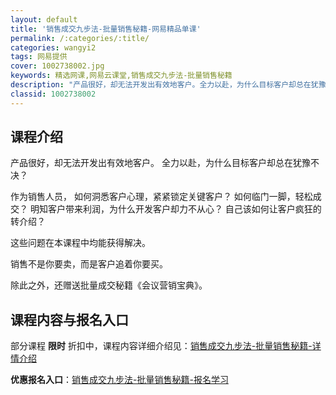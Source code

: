 ```yaml
---
layout: default
title: '销售成交九步法-批量销售秘籍-网易精品单课'
permalink: /:categories/:title/
categories: wangyi2
tags: 网易提供
cover: 1002738002.jpg
keywords: 精选网课,网易云课堂,销售成交九步法-批量销售秘籍
description: "产品很好，却无法开发出有效地客户。全力以赴，为什么目标客户却总在犹豫不决？作为销售人员，如何洞悉客户心理，紧紧锁定关键客户？如何临门一脚，轻松成交？明知客户带来利润，为什么开发客户却力不从心"
classid: 1002738002
---
```


## 课程介绍

产品很好，却无法开发出有效地客户。
全力以赴，为什么目标客户却总在犹豫不决？                   

作为销售人员，
如何洞悉客户心理，紧紧锁定关键客户？
如何临门一脚，轻松成交？
明知客户带来利润，为什么开发客户却力不从心？
自己该如何让客户疯狂的转介绍？

这些问题在本课程中均能获得解决。

销售不是你要卖，而是客户追着你要买。

除此之外，还赠送批量成交秘籍《会议营销宝典》。

## 课程内容与报名入口

部分课程 **限时** 折扣中，课程内容详细介绍见：[销售成交九步法-批量销售秘籍-详情介绍](https://study.163.com/course/introduction/1002738002.htm?share=1&shareId=1025206652&utm_campaign=share&utm_medium=iphoneShare&utm_source=&utm_u=1025206652)

**优惠报名入口**：[销售成交九步法-批量销售秘籍-报名学习](https://study.163.com/course/introduction/1002738002.htm?share=1&shareId=1025206652&utm_campaign=share&utm_medium=iphoneShare&utm_source=&utm_u=1025206652)

